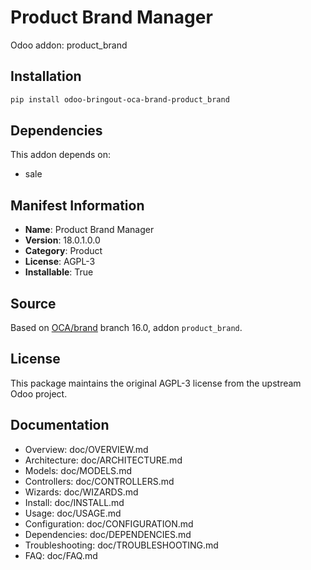# Product Brand Manager

Odoo addon: product_brand

## Installation

```bash
pip install odoo-bringout-oca-brand-product_brand
```

## Dependencies

This addon depends on:
- sale

## Manifest Information

- **Name**: Product Brand Manager
- **Version**: 18.0.1.0.0
- **Category**: Product
- **License**: AGPL-3
- **Installable**: True

## Source

Based on [OCA/brand](https://github.com/OCA/brand) branch 16.0, addon `product_brand`.

## License

This package maintains the original AGPL-3 license from the upstream Odoo project.

## Documentation

- Overview: doc/OVERVIEW.md
- Architecture: doc/ARCHITECTURE.md
- Models: doc/MODELS.md
- Controllers: doc/CONTROLLERS.md
- Wizards: doc/WIZARDS.md
- Install: doc/INSTALL.md
- Usage: doc/USAGE.md
- Configuration: doc/CONFIGURATION.md
- Dependencies: doc/DEPENDENCIES.md
- Troubleshooting: doc/TROUBLESHOOTING.md
- FAQ: doc/FAQ.md
